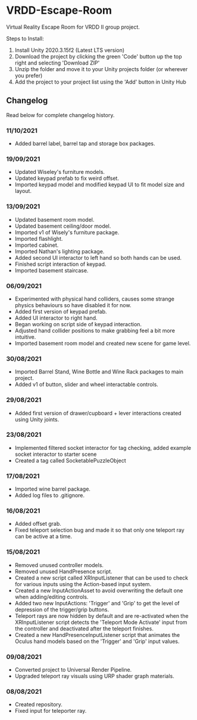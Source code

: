 # VRDD-Escape-Room
Virtual Reality Escape Room for VRDD II group project.

Steps to Install:
1. Install Unity 2020.3.15f2 (Latest LTS version)
2. Download the project by clicking the green 'Code' button up the top right and selecting 'Download ZIP'
3. Unzip the folder and move it to your Unity projects folder (or wherever you prefer)
4. Add the project to your project list using the 'Add' button in Unity Hub

## Changelog
Read below for complete changelog history.

### 11/10/2021
- Added barrel label, barrel tap and storage box packages.

### 19/09/2021
- Updated Wiseley's furniture models.
- Updated keypad prefab to fix weird offset.
- Imported keypad model and modified keypad UI to fit model size and layout.

### 13/09/2021
- Updated basement room model.
- Updated basement ceiling/door model.
- Imported v1 of Wisely's furniture package.
- Imported flashlight.
- Imported cabinet.
- Imported Nathan's lighting package.
- Added second UI interactor to left hand so both hands can be used.
- Finished script interaction of keypad.
- Imported basement staircase.

### 06/09/2021
- Experimented with physical hand colliders, causes some strange physics behaviours so have disabled it for now.
- Added first version of keypad prefab.
- Added UI interactor to right hand.
- Began working on script side of keypad interaction.
- Adjusted hand collider positions to make grabbing feel a bit more intuitive.
- Imported basement room model and created new scene for game level.

### 30/08/2021
- Imported Barrel Stand, Wine Bottle and Wine Rack packages to main project.
- Added v1 of button, slider and wheel interactable controls.

### 29/08/2021
- Added first version of drawer/cupboard + lever interactions created using Unity joints.

### 23/08/2021
- Implemented filtered socket interactor for tag checking, added example socket interactor to starter scene
- Created a tag called SocketablePuzzleObject

### 17/08/2021
- Imported wine barrel package.
- Added log files to .gitignore.

### 16/08/2021
- Added offset grab.
- Fixed teleport selection bug and made it so that only one teleport ray can be active at a time.

### 15/08/2021
- Removed unused controller models.
- Removed unused HandPresence script.
- Created a new script called XRInputListener that can be used to check for various inputs using the Action-based input system.
- Created a new InputActionAsset to avoid overwriting the default one when adding/editing controls.
- Added two new InputActions: 'Trigger' and 'Grip' to get the level of depression of the trigger/grip buttons.
- Teleport rays are now hidden by default and are re-activated when the XRInputListener script detects the 'Teleport Mode Activate' input from the controller and deactivated after the teleport finishes.
- Created a new HandPresenceInputListener script that animates the Oculus hand models based on the 'Trigger' and 'Grip' input values.

### 09/08/2021
- Converted project to Universal Render Pipeline.
- Upgraded teleport ray visuals using URP shader graph materials.

### 08/08/2021
- Created repository.
- Fixed input for teleporter ray.